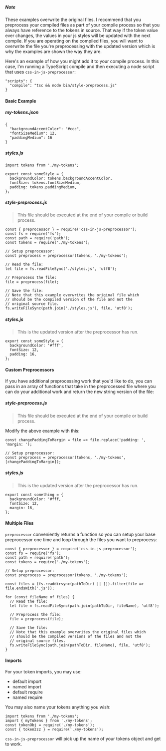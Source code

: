 <h5>Note</h5>

<p>These examples overwrite the original files. I recommend that you preprocess your compiled files as part of your compile process so that you always have reference to the tokens in source. That way if the token value ever changes, the values in your js styles will be updated with the next compile. If you are operating on the compiled files, you will want to overwrite the file you're preprocessing with the updated version which is why the examples are shown the way they are.</p>

<p>Here's an example of how you might add it to your compile process. In this case, I'm running a TypeScript compile and then executing a node script that uses <code>css-in-js-preprocessor</code>:</p>

```
"scripts": {
  "compile": "tsc && node bin/style-preprocess.js"
}
```

<h4>Basic Example</h4>

<h5>my-tokens.json</h5>

```
{
  "backgroundAccentColor": "#ccc",
  "fontSizeMedium": 12,
  "paddingMedium": 16
}
```

<h5>styles.js</h5>

```
import tokens from './my-tokens';

export const someStyle = {
  backgroundColor: tokens.backgroundAccentColor,
  fontSize: tokens.fontSizeMedium,
  padding: tokens.paddingMedium,
};
```

<h5>style-preprocess.js</h5>
<blockquote>This file should be executed at the end of your compile or build process.</blockquote>

```
const { preprocessor } = require('css-in-js-preprocessor');
const fs = require('fs');
const path = require('path');
const tokens = require('./my-tokens');

// Setup preprocessor:
const preprocess = preprocessor(tokens, './my-tokens');

// Read the file:
let file = fs.readFileSync('./styles.js', 'utf8');

// Preprocess the file:
file = preprocess(file);

// Save the file:
// Note that this example overwrites the original file which 
// should be the compiled version of the file and not the 
// original source file. 
fs.writeFileSync(path.join('./styles.js'), file, 'utf8');
```

<h5>styles.js</h5>
<blockquote>This is the updated version after the preprocessor has run.</blockquote>

```
export const someStyle = {
  backgroundColor: '#fff',
  fontSize: 12,
  padding: 16,
};
```

<h4>Custom Preprocessors</h4>

<p>If you have additional preprocessing work that you'd like to do, you can pass in an array of functions that take in the preprocessed file where you can do your additional work and return the new string version of the file:</p>

<h5>style-preprocess.js</h5>
<blockquote>This file should be executed at the end of your compile or build process.</blockquote>
<p>Modify the above example with this:</p>

```
const changePaddingToMargin = file => file.replace('padding: ', 'margin: ');

// Setup preprocessor:
const preprocess = preprocessor(tokens, './my-tokens', [changePaddingToMargin]);
```

<h5>styles.js</h5>
<blockquote>This is the updated version after the preprocessor has run.</blockquote>

```
export const something = {
  backgroundColor: '#fff,
  fontSize: 12,
  margin: 16,
};
```

<h4>Multiple Files</h4>

<p><code>preprocessor</code> conveniently returns a function so you can setup your base preprocessor one time and loop through the files you want to preprocess:</p>

```
const { preprocessor } = require('css-in-js-preprocessor');
const fs = require('fs');
const path = require('path');
const tokens = require('./my-tokens');

// Setup preprocessor:
const preprocess = preprocessor(tokens, './my-tokens');

const files = (fs.readdirsync(pathToDir) || []).filter(file => file.endsWith('.js'));

for (const fileName of files) {
  // Read the file:
  let file = fs.readFileSync(path.join(pathToDir, fileName), 'utf8');

  // Preprocess the file:
  file = preprocess(file);

  // Save the file:
  // Note that this example overwrites the original files which 
  // should be the compiled versions of the files and not the 
  // original source files. 
  fs.writeFileSync(path.join(pathToDir, fileName), file, 'utf8');
}
```

<h4>Imports</h4>

For your token imports, you may use: 

* default import
* named import
* default require
* named require

You may also name your tokens anything you wish:

```
import tokens from './my-tokens';
import { myTokens } from './my-tokens';
const tokenObj = require('./my-tokens');
const { tokenzzz } = require('./my-tokens');
```

<code>css-in-js-preprocessor</code> will pick up the name of your tokens object and get to work.